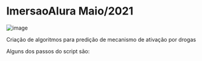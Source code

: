 # ImersaoAlura Maio/2021

![image](https://user-images.githubusercontent.com/52681915/117519835-c7089a00-af7b-11eb-9db7-2fdab1e03081.png)

Criação de algoritmos para predição de mecanismo de ativação por drogas

Alguns dos passos do script são:


